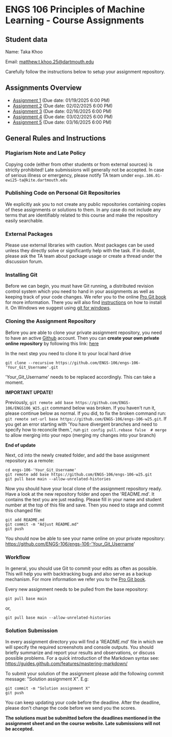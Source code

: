 # ENGS 106 Principles of Machine Learning - Course Assignments

## Student data

Name: Taka Khoo

Email: matthew.t.khoo.25@dartmouth.edu

Carefully follow the instructions below to setup your assignment repository.

## Assignments Overview

* [Assignment 1](assignment1) (Due date: 01/19/2025 6:00 PM)
* [Assignment 2](assignment2) (Due date: 02/02/2025 6:00 PM)
* [Assignment 3](assignment3) (Due date: 02/16/2025 6:00 PM)  
* [Assignment 4](assignment4) (Due date: 03/02/2025 6:00 PM)  
* [Assignment 5](assignment5) (Due date: 03/16/2025 6:00 PM)  

## General Rules and Instructions

### Plagiarism Note and Late Policy
Copying code (either from other students or from external sources) is strictly prohibited! Late submissions will generally not be accepted. In case of serious illness or emergency, please notify TA team under `engs.106.01-ewi25-ta@kite.dartmouth.edu`

### Publishing Code on Personal Git Repositories
We explicitly ask you to not create any public repositories containing copies of these assignments or solutions to them. In any case do not include any terms that are identifiably related to this course and make the repository easily searchable.

### External Packages
Please use external libraries with caution.
Most packages can be used unless they directly solve or significantly help with the task.
If in doubt, please ask the TA team about package usage or create a thread under the discussion forum.

### Installing Git
Before we can begin, you must have Git running, a distributed revision control system which you need to hand in your assignments as well as keeping track of your code changes.
We refer you to the online [Pro Git book](https://git-scm.com/book/en/v2) for more information.
There you will also find [instructions](https://git-scm.com/book/en/v2/Getting-Started-Installing-Git]) on how to install it.
On Windows we suggest using [git for windows](https://git-for-windows.github.io/).

### Cloning the Assignment Repository
Before you are able to clone your private assignment repository, you need to have an active [Github](https://github.com/) account.
Then you can **create your own private online repository** by following this link: [here](https://classroom.github.com/a/jh3feDB2)

In the next step you need to clone it to your local hard drive
```
git clone --recursive https://github.com/ENGS-106/engs-106-'Your_Git_Username'.git
```
'Your_Git_Username' needs to be replaced accordingly. This can take a moment.

**IMPORTANT UPDATE!**

Previously, ``` git remote add base https://github.com/ENGS-106/ENGS106_W25.git ``` command below was broken. If you haven't run it, please continue below as normal. If you did, to fix the broken command run:
```git remote set-url base https://github.com/ENGS-106/engs-106-w25.git```.
If you get an error starting with 'You have divergent branches and need to specify how to reconcile them.', run ```git config pull.rebase false  # merge``` to allow merging into your repo (merging my changes into your branch)

**End of update**

Next, cd into the newly created folder, and add the base assignment repository as a remote:
```
cd engs-106-'Your_Git_Username'
git remote add base https://github.com/ENGS-106/engs-106-w25.git
git pull base main --allow-unrelated-histories
```
Now you should have your local clone of the assignment repository ready. Have a look at the new repository folder and open the 'README.md'. It contains the text you are just reading. Please fill in your name and student number at the top of this file and save. Then you need to stage and commit this changed file:
```
git add README.md
git commit -m "Adjust README.md"
git push
```
You should now be able to see your name online on your private repository: https://github.com/ENGS-106/engs-106-'Your_Git_Username'

### Workflow
In general, you should use Git to commit your edits as often as possible. This will help you with backtracking bugs and also serve as a backup mechanism.
For more information we refer you to the [Pro Git book](https://git-scm.com/book/en/v2/Git-Basics-Recording-Changes-to-the-Repository).

Every new assignment needs to be pulled from the base repository:
```
git pull base main
```
or,
```
git pull base main --allow-unrelated-histories
```

### Solution Submission
In every assignment directory you will find a 'README.md' file in which we will specify the required screenshots and console outputs. You should briefly summarize and report your results and observations, or discuss possible problems.
For a quick introduction of the Markdown syntax see: https://guides.github.com/features/mastering-markdown/

To submit your solution of the assignment please add the following commit message: "Solution assignment X". E.g:
```
git commit -m "Solution assignment X"
git push
```
You can keep updating your code before the deadline. After the deadline, please don't change the code before we send you the scores.

**The solutions must be submitted before the deadlines mentioned in the assignment sheet and on the course website. Late submissions will not be accepted.**
